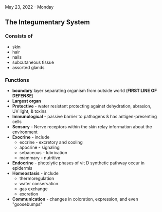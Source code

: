 May 23, 2022 - Monday
## The Integumentary System
### Consists of
- skin
- hair
- nails
- subcutaneous tissue
- assorted glands
### Functions
- **boundary** layer separating organism from outside world (**FIRST LINE OF DEFENSE**)
- **Largest organ** 
- **Protective** - water resistant protecting against dehydration, abrasion, UV light, & toxins
- **Immunological** - passive barrier to pathogens & has antigen-presenting cells
- **Sensory** - Nerve receptors within the skin relay information about the environment
- **Exocrine** - include
	- eccrine - excretory and cooling
	- apocrine - signaling
	- sebaceous - lubrication
	- mammary - nutritive
- **Endocrine** - photolytic phases of vit D synthetic pathway occur in epidermis
- **Homeostasis** - include
	- thermoregulation
	- water conservation
	- gas exchange
	- excretion
- **Communication** - changes in coloration, expression, and even "goosebumps"


